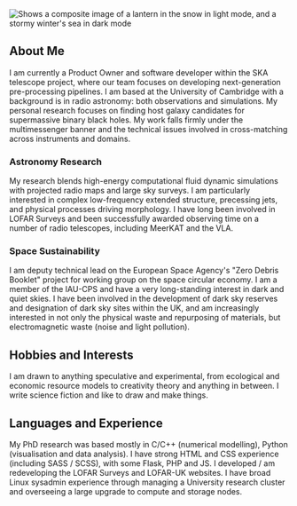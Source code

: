  <picture>
  <source media="(prefers-color-scheme: dark)" srcset="lanterns4.jpg">
  <source media="(prefers-color-scheme: light)" srcset="lanterns.jpg">
  <img alt="Shows a composite image of a lantern in the snow in light mode, and a stormy winter's sea in dark mode">
</picture>

## About Me
I am currently a Product Owner and software developer within the SKA telescope project, where our team focuses on developing next-generation pre-processing pipelines. I am based at the University of Cambridge with a background is in radio astronomy: both observations and simulations. My personal research focuses on finding host galaxy candidates for supermassive binary black holes. My work falls firmly under the multimessenger banner and the technical issues involved in cross-matching across instruments and domains. 

### Astronomy Research
My research blends high-energy computational fluid dynamic simulations with projected radio maps and large sky surveys. I am particularly interested in complex low-frequency extended structure, precessing jets, and physical processes driving morphology. I have long been involved in LOFAR Surveys and been successfully awarded observing time on a number of radio telescopes, including MeerKAT and the VLA.

### Space Sustainability
I am deputy technical lead on the European Space Agency's "Zero Debris Booklet" project for working group on the space circular economy. I am a member of the IAU-CPS and have a very long-standing interest in dark and quiet skies. I have been involved in the development of dark sky reserves and designation of dark sky sites within the UK, and am increasingly interested in not only the physical waste and repurposing of materials, but electromagnetic waste (noise and light pollution).

## Hobbies and Interests
I am drawn to anything speculative and experimental, from ecological and economic resource models to creativity theory and anything in between. I write science fiction and like to draw and make things. 

## Languages and Experience
My PhD research was based mostly in C/C++ (numerical modelling), Python (visualisation and data analysis). I have strong HTML and CSS experience (including SASS / SCSS), with some Flask, PHP and JS. I developed / am redeveloping the LOFAR Surveys and LOFAR-UK websites. I have broad Linux sysadmin experience through managing a University research cluster and overseeing a large upgrade to compute and storage nodes.
